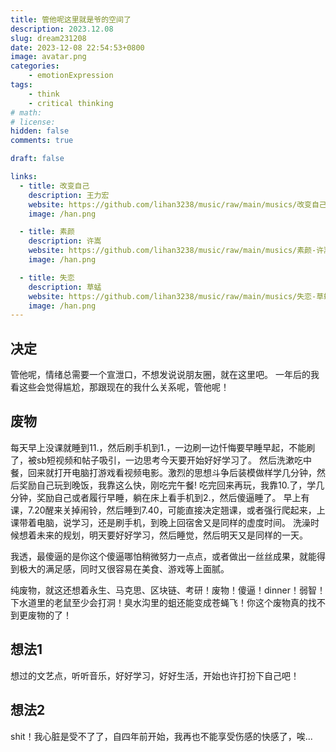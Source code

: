 ```yaml
---
title: 管他呢这里就是爷的空间了
description: 2023.12.08
slug: dream231208
date: 2023-12-08 22:54:53+0800
image: avatar.png
categories:
    - emotionExpression
tags:
    - think
    - critical thinking
# math: 
# license: 
hidden: false
comments: true

draft: false

links:
  - title: 改变自己
    description: 王力宏
    website: https://github.com/lihan3238/music/raw/main/musics/改变自己-王力宏.mp3
    image: /han.png

  - title: 素颜
    description: 许嵩
    website: https://github.com/lihan3238/music/raw/main/musics/素颜-许嵩,何曼婷.mp3
    image: /han.png

  - title: 失恋
    description: 草蜢
    website: https://github.com/lihan3238/music/raw/main/musics/失恋-草蜢.mp3
    image: /han.png
---
```


## 决定

管他呢，情绪总需要一个宣泄口，不想发说说朋友圈，就在这里吧。
一年后的我看这些会觉得尴尬，那跟现在的我什么关系呢，管他呢！

## 废物

每天早上没课就睡到11.，然后刷手机到1.，一边刷一边忏悔要早睡早起，不能刷了，被sb短视频和帖子吸引，一边思考今天要开始好好学习了。
然后洗漱吃中餐，回来就打开电脑打游戏看视频电影。激烈的思想斗争后装模做样学几分钟，然后奖励自己玩到晚饭，我靠这么快，刚吃完午餐!
吃完回来再玩，我靠10.了，学几分钟，奖励自己或者履行早睡，躺在床上看手机到2.，然后傻逼睡了。
早上有课，7.20醒来关掉闹铃，然后睡到7.40，可能直接决定翘课，或者强行爬起来，上课带着电脑，说学习，还是刷手机，到晚上回宿舍又是同样的虚度时间。
洗澡时候想着未来的规划，明天要好好学习，然后睡觉，然后明天又是同样的一天。

我透，最傻逼的是你这个傻逼哪怕稍微努力一点点，或者做出一丝丝成果，就能得到极大的满足感，同时又很容易在美食、游戏等上面腻。

纯废物，就这还想着永生、马克思、区块链、考研！废物！傻逼！dinner！弱智！下水道里的老鼠至少会打洞！臭水沟里的蛆还能变成苍蝇飞！你这个废物真的找不到更废物的了！

## 想法1

想过的文艺点，听听音乐，好好学习，好好生活，开始也许打扮下自己吧！

## 想法2

shit！我心脏是受不了了，自四年前开始，我再也不能享受伤感的快感了，唉...
